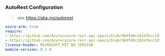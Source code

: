 ### AutoRest Configuration

> see https://aka.ms/autorest

``` yaml
azure-arm: true
require:
- https://github.com/Azure/azure-rest-api-specs/blob/969fd0c2634fbcc1975d7abe3749330a5145a97c/specification/graphservicesprod/resource-manager/readme.md
- https://github.com/Azure/azure-rest-api-specs/blob/969fd0c2634fbcc1975d7abe3749330a5145a97c/specification/graphservicesprod/resource-manager/readme.go.md
license-header: MICROSOFT_MIT_NO_VERSION
module-version: 0.1.0

```